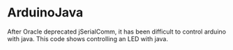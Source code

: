 # ArduinoJava
After Oracle deprecated jSerialComm, it has been difficult to control arduino with java.
This code shows controlling an LED with java.
